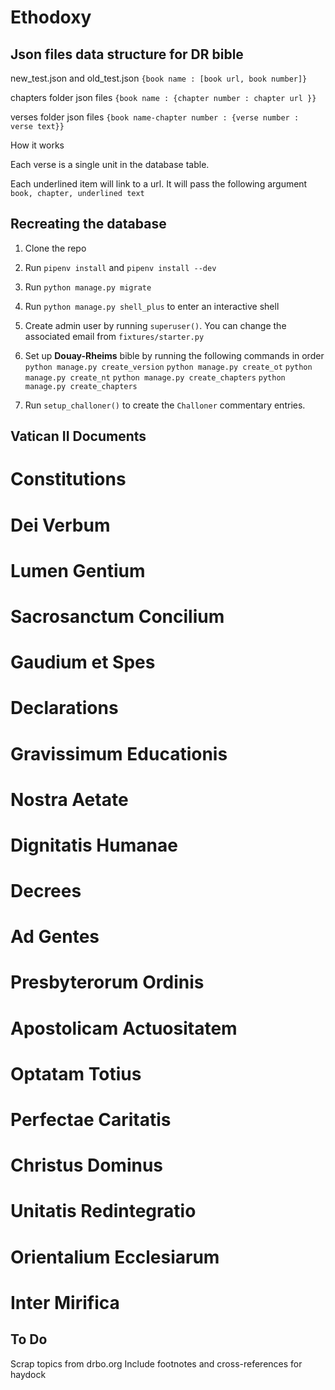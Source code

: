 # Ethodoxy

## Json files data structure for DR bible

new_test.json and old_test.json `{book name : [book url, book number]}`

chapters folder json files `{book name : {chapter number : chapter url }}`

verses folder json files `{book name-chapter number : {verse number : verse text}}`

How it works

Each verse is a single unit in the database table.

Each underlined item will link to a url. It will pass the following argument `book, chapter, underlined text`

## Recreating the database

1. Clone the repo
1. Run `pipenv install` and `pipenv install --dev`
1. Run `python manage.py migrate`
1. Run `python manage.py shell_plus` to enter an interactive shell
1. Create admin user by running `superuser()`. You can change the associated email from `fixtures/starter.py`
1. Set up **Douay-Rheims** bible by running the following commands in order
    `python manage.py create_version`
    `python manage.py create_ot`
    `python manage.py create_nt`
    `python manage.py create_chapters`
    `python manage.py create_chapters`

1. Run `setup_challoner()` to create the `Challoner` commentary entries.


## Vatican II Documents

# Constitutions
#     Dei Verbum
#     Lumen Gentium
#     Sacrosanctum Concilium
#     Gaudium et Spes

# Declarations
#     Gravissimum Educationis
#     Nostra Aetate
#     Dignitatis Humanae

# Decrees
#     Ad Gentes
#     Presbyterorum Ordinis
#     Apostolicam Actuositatem
#     Optatam Totius
#     Perfectae Caritatis
#     Christus Dominus
#     Unitatis Redintegratio
#     Orientalium Ecclesiarum
#     Inter Mirifica

## To Do

Scrap topics from drbo.org
Include footnotes and cross-references for haydock
